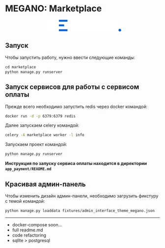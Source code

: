 # MEGANO: Marketplace

<div align="center">
  <img src="marketplace/static/assets/img/logo_footer.png">
</div>

## Запуск
Чтобы запустить работу, нужно ввести следующие команды:

```
cd marketplace
python manage.py runserver
```

## Запуск сервисов для работы с сервисом оплаты

Прежде всего необходимо запустить redis через docker командой:
```bash
docker run -d -p 6379:6379 redis
```

Далее запускаем celery командой:
```bash
celery -A marketplace worker -l info
```

Запускаем проект командой:
```bash
python manage.py runserver
```

**Инструкция по запуску сервиса оплаты находится в директории <code>app_payment/README.md</code>**


## Красивая админ-панель

Чтобы изменить дизайн админ-панели, необходимо загрузить фикстуру с темой командой:

```bash
python manage.py loaddata fixtures/admin_interface_theme_megano.json
```

---

* docker-compose soon...
* full readme.md
* code refactoring
* sqlite > postgresql
